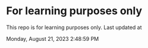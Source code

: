 # For learning purposes only
This repo is for learning purposes only.
Last updated at

Monday, August 21, 2023 2:48:59 PM

